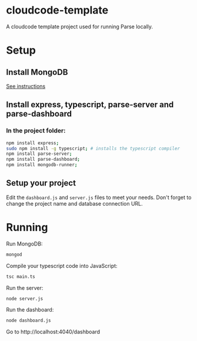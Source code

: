 # cloudcode-template

A cloudcode template project used for running Parse locally.

# Setup

## Install MongoDB

[See instructions](https://docs.mongodb.com/manual/installation/)

## Install express, typescript, parse-server and parse-dashboard

### In the project folder:

```bash
npm install express;
sudo npm install -g typescript; # installs the typescript compiler
npm install parse-server;
npm install parse-dashboard;
npm install mongodb-runner;
```

## Setup your project

Edit the `dashboard.js` and `server.js` files to meet your needs. Don't forget to change the project name and database connection URL.

# Running

Run MongoDB:

```bash
mongod
```

Compile your typescript code into JavaScript:

```bash
tsc main.ts
```

Run the server:

```bash
node server.js
```

Run the dashboard:

```bash
node dashboard.js
```

Go to http://localhost:4040/dashboard
